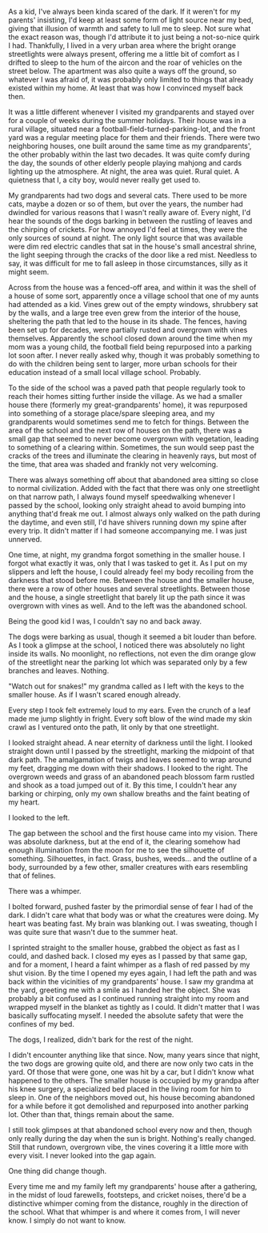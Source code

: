 As a kid, I've always been kinda scared of the dark. If it weren't for my parents' insisting, I'd keep at least some form of light source near my bed, giving that illusion of warmth and safety to lull me to sleep. Not sure what the exact reason was, though I'd attribute it to just being a not-so-nice quirk I had. Thankfully, I lived in a very urban area where the bright orange streetlights were always present, offering me a little bit of comfort as I drifted to sleep to the hum of the aircon and the roar of vehicles on the street below. The apartment was also quite a ways off the ground, so whatever I was afraid of, it was probably only limited to things that already existed within my home. At least that was how I convinced myself back then.

It was a little different whenever I visited my grandparents and stayed over for a couple of weeks during the summer holidays. Their house was in a rural village, situated near a football-field-turned-parking-lot, and the front yard was a regular meeting place for them and their friends. There were two neighboring houses, one built around the same time as my grandparents', the other probably within the last two decades. It was quite comfy during the day, the sounds of other elderly people playing mahjong and cards lighting up the atmosphere. At night, the area was quiet. Rural quiet. A quietness that I, a city boy, would never really get used to.

My grandparents had two dogs and several cats. There used to be more cats, maybe a dozen or so of them, but over the years, the number had dwindled for various reasons that I wasn't really aware of. Every night, I'd hear the sounds of the dogs barking in between the rustling of leaves and the chirping of crickets. For how annoyed I'd feel at times, they were the only sources of sound at night. The only light source that was available were dim red electric candles that sat in the house's small ancestral shrine, the light seeping through the cracks of the door like a red mist. Needless to say, it was difficult for me to fall asleep in those circumstances, silly as it might seem.

Across from the house was a fenced-off area, and within it was the shell of a house of some sort, apparently once a village school that one of my aunts had attended as a kid. Vines grew out of the empty windows, shrubbery sat by the walls, and a large tree even grew from the interior of the house, sheltering the path that led to the house in its shade. The fences, having been set up for decades, were partially rusted and overgrown with vines themselves. Apparently the school closed down around the time when my mom was a young child, the football field being repurposed into a parking lot soon after. I never really asked why, though it was probably something to do with the children being sent to larger, more urban schools for their education instead of a small local village school. Probably.

To the side of the school was a paved path that people regularly took to reach their homes sitting further inside the village. As we had a smaller house there (formerly my great-grandparents' home), it was repurposed into something of a storage place/spare sleeping area, and my grandparents would sometimes send me to fetch for things. Between the area of the school and the next row of houses on the path, there was a small gap that seemed to never become overgrown with vegetation, leading to something of a clearing within. Sometimes, the sun would seep past the cracks of the trees and illuminate the clearing in heavenly rays, but most of the time, that area was shaded and frankly not very welcoming.

There was always something off about that abandoned area sitting so close to normal civilization. Added with the fact that there was only one streetlight on that narrow path, I always found myself speedwalking whenever I passed by the school, looking only straight ahead to avoid bumping into anything that'd freak me out. I almost always only walked on the path during the daytime, and even still, I'd have shivers running down my spine after every trip. It didn't matter if I had someone accompanying me. I was just unnerved.

One time, at night, my grandma forgot something in the smaller house. I forgot what exactly it was, only that I was tasked to get it. As I put on my slippers and left the house, I could already feel my body recoiling from the darkness that stood before me. Between the house and the smaller house, there were a row of other houses and several streetlights. Between those and the house, a single streetlight that barely lit up the path since it was overgrown with vines as well. And to the left was the abandoned school.

Being the good kid I was, I couldn't say no and back away.

The dogs were barking as usual, though it seemed a bit louder than before. As I took a glimpse at the school, I noticed there was absolutely no light inside its walls. No moonlight, no reflections, not even the dim orange glow of the streetlight near the parking lot which was separated only by a few branches and leaves. Nothing.

"Watch out for snakes!" my grandma called as I left with the keys to the smaller house. As if I wasn't scared enough already.

Every step I took felt extremely loud to my ears. Even the crunch of a leaf made me jump slightly in fright. Every soft blow of the wind made my skin crawl as I ventured onto the path, lit only by that one streetlight.

I looked straight ahead. A near eternity of darkness until the light. I looked straight down until I passed by the streetlight, marking the midpoint of that dark path. The amalgamation of twigs and leaves seemed to wrap around my feet, dragging me down with their shadows. I looked to the right. The overgrown weeds and grass of an abandoned peach blossom farm rustled and shook as a toad jumped out of it. By this time, I couldn't hear any barking or chirping, only my own shallow breaths and the faint beating of my heart.

I looked to the left.

The gap between the school and the first house came into my vision. There was absolute darkness, but at the end of it, the clearing somehow had enough illumination from the moon for me to see the silhouette of something. Silhouettes, in fact. Grass, bushes, weeds... and the outline of a body, surrounded by a few other, smaller creatures with ears resembling that of felines.

There was a whimper.

I bolted forward, pushed faster by the primordial sense of fear I had of the dark. I didn't care what that body was or what the creatures were doing. My heart was beating fast. My brain was blanking out. I was sweating, though I was quite sure that wasn't due to the summer heat.

I sprinted straight to the smaller house, grabbed the object as fast as I could, and dashed back. I closed my eyes as I passed by that same gap, and for a moment, I heard a faint whimper as a flash of red passed by my shut vision. By the time I opened my eyes again, I had left the path and was back within the vicinities of my grandparents' house. I saw my grandma at the yard, greeting me with a smile as I handed her the object. She was probably a bit confused as I continued running straight into my room and wrapped myself in the blanket as tightly as I could. It didn't matter that I was basically suffocating myself. I needed the absolute safety that were the confines of my bed.

The dogs, I realized, didn't bark for the rest of the night.

I didn't encounter anything like that since. Now, many years since that night, the two dogs are growing quite old, and there are now only two cats in the yard. Of those that were gone, one was hit by a car, but I didn't know what happened to the others. The smaller house is occupied by my grandpa after his knee surgery, a specialized bed placed in the living room for him to sleep in. One of the neighbors moved out, his house becoming abandoned for a while before it got demolished and repurposed into another parking lot. Other than that, things remain about the same.

I still took glimpses at that abandoned school every now and then, though only really during the day when the sun is bright. Nothing's really changed. Still that rundown, overgrown vibe, the vines covering it a little more with every visit. I never looked into the gap again.

One thing did change though.

Every time me and my family left my grandparents' house after a gathering, in the midst of loud farewells, footsteps, and cricket noises, there'd be a distinctive whimper coming from the distance, roughly in the direction of the school. What that whimper is and where it comes from, I will never know. I simply do not want to know.